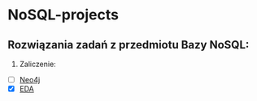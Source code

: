 # NoSQL-projects
## Rozwiązania zadań z przedmiotu Bazy NoSQL:
1. Zaliczenie:  
- [ ] [Neo4j](https://github.com/StringHead/NoSQL-projects/blob/master/Zaliczenie_Neo4j.md)
- [x] [EDA](https://github.com/StringHead/NoSQL-projects/blob/master/Zaliczenie_EDA.md)
